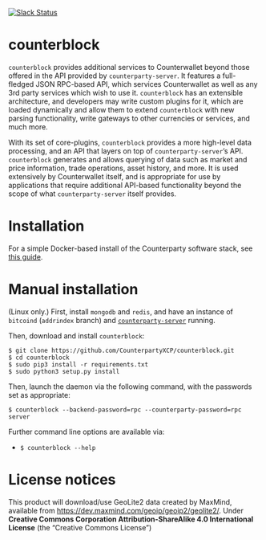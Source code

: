 [![Slack Status](http://slack.counterparty.io/badge.svg)](http://slack.counterparty.io)

counterblock
==============

`counterblock` provides additional services to Counterwallet beyond those offered in the API provided by `counterparty-server`. It features a full-fledged JSON RPC-based API, which services Counterwallet as well as any 3rd party services which wish to use it. `counterblock` has an extensible architecture, and developers may write custom plugins for it, which are loaded dynamically and allow them to extend `counterblock` with new parsing functionality, write gateways to other currencies or services, and much more.

With its set of core-plugins, `counterblock` provides a more high-level data processing, and an API that layers on top of `counterparty-server`’s API. `counterblock` generates and allows querying of data such as market and price information, trade operations, asset history, and more. It is used extensively by Counterwallet itself, and is appropriate for use by applications that require additional API-based functionality beyond the scope of what `counterparty-server` itself provides.

# Installation

For a simple Docker-based install of the Counterparty software stack, see [this guide](http://counterparty.io/docs/federated_node/).

# Manual installation

(Linux only.) First, install `mongodb` and `redis`, and have an instance of `bitcoind` (`addrindex` branch) and [`counterparty-server`](https://github.com/CounterpartyXCP/counterparty-lib) running.

Then, download and install `counterblock`:

```
$ git clone https://github.com/CounterpartyXCP/counterblock.git
$ cd counterblock
$ sudo pip3 install -r requirements.txt
$ sudo python3 setup.py install
```

Then, launch the daemon via the following command, with the passwords set as appropriate:

```
$ counterblock --backend-password=rpc --counterparty-password=rpc server
```

Further command line options are available via:

* `$ counterblock --help`

# License notices

This product will download/use GeoLite2 data created by MaxMind, available from
<a href="https://dev.maxmind.com/geoip/geoip2/geolite2/">https://dev.maxmind.com/geoip/geoip2/geolite2/</a>. Under **Creative Commons Corporation Attribution-ShareAlike 4.0 International License** (the “Creative Commons License”)
